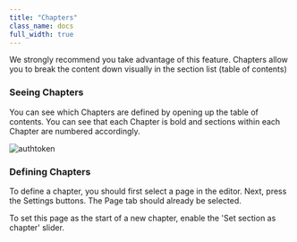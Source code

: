 ```yaml
---
title: "Chapters"
class_name: docs
full_width: true
---
```


We strongly recommend you take advantage of this feature. Chapters allow you to break the content down visually in the section list (table of contents)


### Seeing Chapters
You can see which Chapters are defined by opening up the table of contents. You can see that each Chapter is bold and sections within each Chapter are numbered accordingly.

<img alt="authtoken" src="/img/docs/guides/chapter.png" class="simple"/>

### Defining Chapters
To define a chapter, you should first select a page in the editor. Next, press the Settings buttons. The Page tab should already be selected.

To set this page as the start of a new chapter, enable the 'Set section as chapter' slider.


